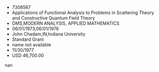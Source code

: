 
* 7308567
* Applications of Functional Analysis to Problems in Scattering Theory and Constructive Quantum Field Theory
* DMS,MODERN ANALYSIS, APPLIED MATHEMATICS
* 06/01/1973,06/01/1976
* John Chadam,IN,Indiana University
* Standard Grant
*   name not available
* 11/30/1977
* USD 46,700.00

nan
